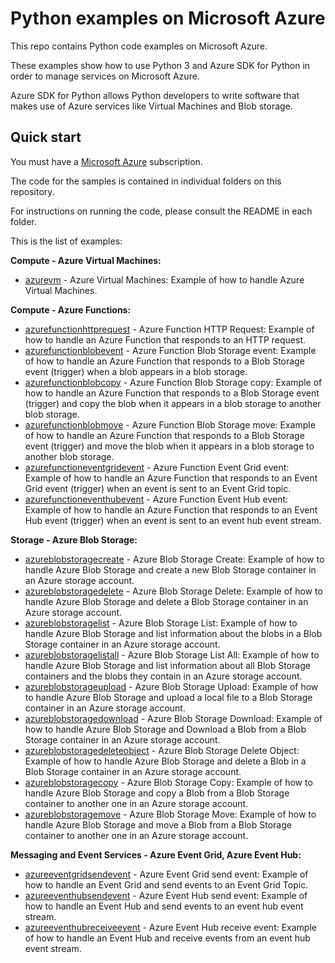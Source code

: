 # Python examples on Microsoft Azure

This repo contains Python code examples on Microsoft Azure.

These examples show how to use Python 3 and Azure SDK for Python in order to manage services on Microsoft Azure.

Azure SDK for Python allows Python developers to write software that makes use of Azure services like Virtual Machines and Blob storage.

## Quick start

You must have a [Microsoft Azure](https://azure.microsoft.com/) subscription.

The code for the samples is contained in individual folders on this repository.

For instructions on running the code, please consult the README in each folder.

This is the list of examples:

**Compute - Azure Virtual Machines:**

* [azurevm](/azurevm) - Azure Virtual Machines: Example of how to handle Azure Virtual Machines.

**Compute - Azure Functions:**

* [azurefunctionhttprequest](/azurefunctionhttprequest) - Azure Function HTTP Request: Example of how to handle an Azure Function that responds to an HTTP request.
* [azurefunctionblobevent](/azurefunctionblobevent) - Azure Function Blob Storage event: Example of how to handle an Azure Function that responds to a Blob Storage event (trigger) when a blob appears in a blob storage.
* [azurefunctionblobcopy](/azurefunctionblobcopy) - Azure Function Blob Storage copy: Example of how to handle an Azure Function that responds to a Blob Storage event (trigger) and copy the blob when it appears in a blob storage to another blob storage.
* [azurefunctionblobmove](/azurefunctionblobmove) - Azure Function Blob Storage move: Example of how to handle an Azure Function that responds to a Blob Storage event (trigger) and move the blob when it appears in a blob storage to another blob storage.
* [azurefunctioneventgridevent](/azurefunctioneventgridevent) - Azure Function Event Grid event: Example of how to handle an Azure Function that responds to an Event Grid event (trigger) when an event is sent to an Event Grid topic.
* [azurefunctioneventhubevent](/azurefunctioneventhubevent) - Azure Function Event Hub event: Example of how to handle an Azure Function that responds to an Event Hub event (trigger) when an event is sent to an event hub event stream.

**Storage - Azure Blob Storage:**

* [azureblobstoragecreate](/azureblobstoragecreate) - Azure Blob Storage Create: Example of how to handle Azure Blob Storage and create a new Blob Storage container in an Azure storage account.
* [azureblobstoragedelete](/azureblobstoragedelete) - Azure Blob Storage Delete: Example of how to handle Azure Blob Storage and delete a Blob Storage container in an Azure storage account.
* [azureblobstoragelist](/azureblobstoragelist) - Azure Blob Storage List: Example of how to handle Azure Blob Storage and list information about the blobs in a Blob Storage container in an Azure storage account.
* [azureblobstoragelistall](/azureblobstoragelistall) - Azure Blob Storage List All: Example of how to handle Azure Blob Storage and list information about all Blob Storage containers and the blobs they contain in an Azure storage account.
* [azureblobstorageupload](/azureblobstorageupload) - Azure Blob Storage Upload: Example of how to handle Azure Blob Storage and upload a local file to a Blob Storage container in an Azure storage account.
* [azureblobstoragedownload](/azureblobstoragedownload) - Azure Blob Storage Download: Example of how to handle Azure Blob Storage and Download a Blob from a Blob Storage container in an Azure storage account.
* [azureblobstoragedeleteobject](/azureblobstoragedeleteobject) - Azure Blob Storage Delete Object: Example of how to handle Azure Blob Storage and delete a Blob in a Blob Storage container in an Azure storage account.
* [azureblobstoragecopy](/azureblobstoragecopy) - Azure Blob Storage Copy: Example of how to handle Azure Blob Storage and copy a Blob from a Blob Storage container to another one in an Azure storage account.
* [azureblobstoragemove](/azureblobstoragemove) - Azure Blob Storage Move: Example of how to handle Azure Blob Storage and move a Blob from a Blob Storage container to another one in an Azure storage account.

**Messaging and Event Services - Azure Event Grid, Azure Event Hub:**

* [azureeventgridsendevent](/azureeventgridsendevent) - Azure Event Grid send event: Example of how to handle an Event Grid and send events to an Event Grid Topic.
* [azureeventhubsendevent](/azureeventhubsendevent) - Azure Event Hub send event: Example of how to handle an Event Hub and send events to an event hub event stream.
* [azureeventhubreceiveevent](/azureeventhubreceiveevent) - Azure Event Hub receive event: Example of how to handle an Event Hub and  receive events from an event hub event stream.

